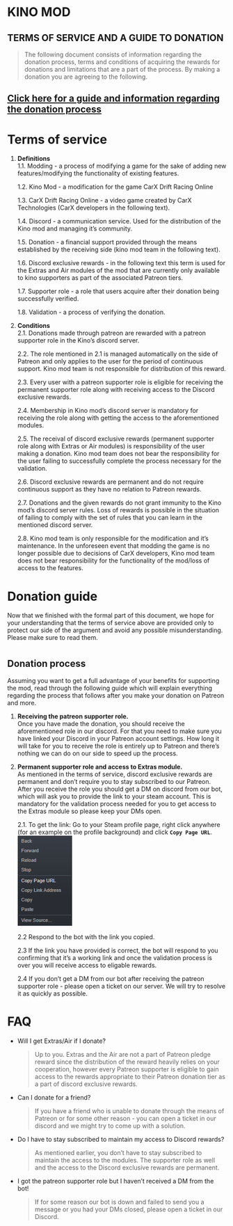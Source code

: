 # KINO MOD 
## TERMS OF SERVICE AND A GUIDE TO DONATION

> The following document consists of information regarding the donation process, terms and conditions of acquiring the rewards for donations and limitations that are a part of the process. By making a donation you are agreeing to the following.  
## [Click here for a guide and information regarding the donation process](#donation-guide)
# Terms of service
1. **Definitions**  
  1.1. Modding - a process of modifying a game for the sake of adding new features/modifying the functionality of existing features.  

     1.2. Kino Mod - a modification for the game CarX Drift Racing Online  

     1.3. CarX Drift Racing Online - a video game created by CarX Technologies (CarX developers in the following text).  

     1.4. Discord - a communication service. Used for the distribution of the Kino mod and managing it’s community.

     1.5. Donation - a financial support provided through the means established by the receiving side (kino mod team in the following text).

     1.6. Discord exclusive rewards - in the following text this term is used for the Extras and Air modules of the mod that are currently only available to kino supporters as part of the associated Patreon tiers.

     1.7. Supporter role - a role that users acquire after their donation being successfully verified.  

     1.8. Validation - a process of verifying the donation.
2. **Conditions**  
2.1. Donations made through patreon are rewarded with a patreon supporter role in the Kino’s discord server.  

   2.2. The role mentioned in 2.1 is managed automatically on the side of Patreon and only applies to the user for the period of continuous support. Kino mod team is not responsible for distribution of this reward.  

   2.3. Every user with a patreon supporter role is eligible for receiving the permanent supporter role along with receiving access to the Discord exclusive rewards.

   2.4. Membership in Kino mod’s discord server is mandatory for receiving the role along with getting the access to the aforementioned modules.

   2.5. The receival of discord exclusive rewards (permanent supporter role along with Extras or Air modules) is responsibility of the user making a donation. Kino mod team does not bear the responsibility for the user failing to successfully complete the process necessary for the validation.

   2.6. Discord exclusive rewards are permanent and do not require continuous support as they have no relation to Patreon rewards.

   2.7. Donations and the given rewards do not grant immunity to the Kino mod’s discord server rules. Loss of rewards is possible in the situation of failing to comply with the set of rules that you can learn in the mentioned discord server.

   2.8. Kino mod team is only responsible for the modification and it’s maintenance. In the unforeseen event that modding the game is no longer possible due to decisions of CarX developers, Kino mod team does not bear responsibility for the functionality of the mod/loss of access to the features.

# Donation guide

Now that we finished with the formal part of this document, we hope for your understanding that the terms of service above are provided only to protect our side of the argument and avoid any possible misunderstanding. Please make sure to read them.
#
## Donation process
Assuming you want to get a full advantage of your benefits for supporting the mod, read through the following guide which will explain everything regarding the process that follows after you make your donation on Patreon and more.  
1. **Receiving the patreon supporter role.**  
Once you have made the donation, you should receive the aforementioned role in our discord. For that you need to make sure you have linked your Discord in your Patreon account settings. How long it will take for you to receive the role is entirely up to Patreon and there’s nothing we can do on our side to speed up the process.  
2. **Permanent supporter role and access to Extras module.**  
As mentioned in the terms of service, discord exclusive rewards are permanent and don’t require you to stay subscribed to our Patreon. After you receive the role you should get a DM on discord from our bot, which will ask you to provide the link to your steam account. This is mandatory for the validation process needed for you to get access to the Extras module so please keep your DMs open.  

   2.1. To get the link: Go to your Steam profile page, right click anywhere (for an example on the profile background) and click **`Copy Page URL`**.  
   ![steam context](../../Images/steam_context.png)

   2.2 Respond to the bot with the link you copied.

   2.3 If the link you have provided is correct, the bot will respond to you confirming that it’s a working link and once the validation process is over you will receive access to eligable rewards.

   2.4 If you don’t get a DM from our bot after receiving the patreon supporter role - please open a ticket on our server. We will try to resolve it as quickly as possible.
# FAQ
- Will I get Extras/Air if I donate?
  > Up to you. Extras and the Air are not a part of Patreon pledge reward since the distribution of the reward heavily relies on your cooperation, however every Patreon supporter is eligible to gain access to the rewards appropriate to their Patreon donation tier as a part of discord exclusive rewards.
- Can I donate for a friend?
  > If you have a friend who is unable to donate through the means of Patreon or for some other reason - you can open a ticket in our discord and we might try to come up with a solution.
- Do I have to stay subscribed to maintain my access to Discord rewards?
  > As mentioned earlier, you don’t have to stay subscribed to maintain the access to the modules. The supporter role as well and the access to the Discord exclusive rewards are permanent.
- I got the patreon supporter role but I haven’t received a DM from the bot!
  > If for some reason our bot is down and failed to send you a message or you had your DMs closed, please open a ticket in our Discord.

